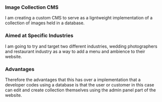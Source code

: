 ### Image Collection CMS

I am creating a custom CMS to serve as a ligntweight implementation of a collection of images held in a database.


### Aimed at Specific Industries

I am going to try and target two different industries, wedding photographers and restaurant industry as a way to add a menu and ambience to their website.

### Advantages

Therefore the advantages that this has over a implementation that a developer codes using a database is that the user or customer in this case can edit and create collection themselves using the admin panel part of the website. 
